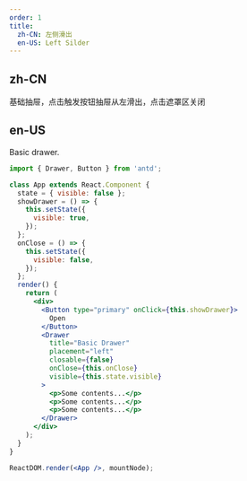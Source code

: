 ```yaml
---
order: 1
title:
  zh-CN: 左侧滑出
  en-US: Left Silder
---
```


## zh-CN

基础抽屉，点击触发按钮抽屉从左滑出，点击遮罩区关闭

## en-US

Basic drawer.

```jsx
import { Drawer, Button } from 'antd';

class App extends React.Component {
  state = { visible: false };
  showDrawer = () => {
    this.setState({
      visible: true,
    });
  };
  onClose = () => {
    this.setState({
      visible: false,
    });
  };
  render() {
    return (
      <div>
        <Button type="primary" onClick={this.showDrawer}>
          Open
        </Button>
        <Drawer
          title="Basic Drawer"
          placement="left"
          closable={false}
          onClose={this.onClose}
          visible={this.state.visible}
        >
          <p>Some contents...</p>
          <p>Some contents...</p>
          <p>Some contents...</p>
        </Drawer>
      </div>
    );
  }
}

ReactDOM.render(<App />, mountNode);
```

<style>
#_hj_feedback_container{
  display:none
}
</style>
